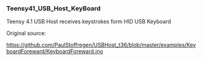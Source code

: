 ### Teensy41_USB_Host_KeyBoard

Teensy 4.1 USB Host receives keystrokes form HID USB Keyboard

Original source:

https://github.com/PaulStoffregen/USBHost_t36/blob/master/examples/KeyboardForeward/KeyboardForeward.ino





